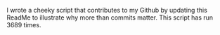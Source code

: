I wrote a cheeky script that contributes to my Github by updating this ReadMe to illustrate why more than commits matter. This script has run 3689 times.